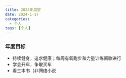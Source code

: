 ```yaml
---
title: 2024年展望
date: 2024-1-17
categories:
  - 个人
tags: [个人]
---
```

### 年度目标
- 持续健身，追求健康；每周有氧跑步和力量训练间歇进行
- 学会开车，争取买车
- 看三本书（非网络小说